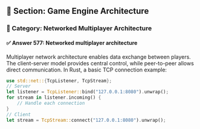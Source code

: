 ## 📘 Section: Game Engine Architecture
### 🔹 Category: Networked Multiplayer Architecture
#### ✅ Answer 577: Networked multiplayer architecture

Multiplayer network architecture enables data exchange between players. The client-server model provides central control, while peer-to-peer allows direct communication. In Rust, a basic TCP connection example:

```rust
use std::net::{TcpListener, TcpStream};
// Server
let listener = TcpListener::bind("127.0.0.1:8080").unwrap();
for stream in listener.incoming() {
    // Handle each connection
}
// Client
let stream = TcpStream::connect("127.0.0.1:8080").unwrap();
```
